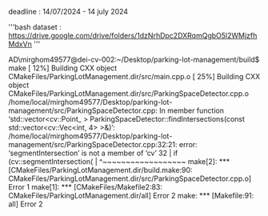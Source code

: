 deadline : 14/07/2024 - 14 july 2024

'''bash
dataset : https://drive.google.com/drive/folders/1dzNrhDpc2DXRqmQgbO5l2WMjzfhMdxVn
'''

AD\mirghom49577@dei-cv-002:~/Desktop/parking-lot-management/build$ make
[ 12%] Building CXX object CMakeFiles/ParkingLotManagement.dir/src/main.cpp.o
[ 25%] Building CXX object CMakeFiles/ParkingLotManagement.dir/src/ParkingSpaceDetector.cpp.o
/home/local/mirghom49577/Desktop/parking-lot-management/src/ParkingSpaceDetector.cpp: In member function ‘std::vector<cv::Point_<float> > ParkingSpaceDetector::findIntersections(const std::vector<cv::Vec<int, 4> >&)’:
/home/local/mirghom49577/Desktop/parking-lot-management/src/ParkingSpaceDetector.cpp:32:21: error: ‘segmentIntersection’ is not a member of ‘cv’
   32 |             if (cv::segmentIntersection(
      |                     ^~~~~~~~~~~~~~~~~~~
make[2]: *** [CMakeFiles/ParkingLotManagement.dir/build.make:90: CMakeFiles/ParkingLotManagement.dir/src/ParkingSpaceDetector.cpp.o] Error 1
make[1]: *** [CMakeFiles/Makefile2:83: CMakeFiles/ParkingLotManagement.dir/all] Error 2
make: *** [Makefile:91: all] Error 2
